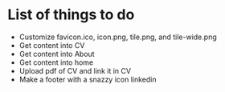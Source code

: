 # List of things to do
* Customize favicon.ico, icon.png, tile.png, and tile-wide.png
* Get content into CV
* Get content into About
* Get content into home
* Upload pdf of CV and link it in CV
* Make a footer with a snazzy icon linkedin
